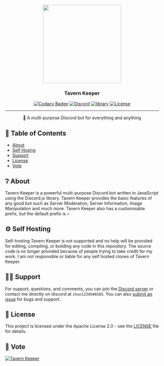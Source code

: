 <p align="center">
  <img width="256" height="256" src="https://cdn.discordapp.com/avatars/722054700308103200/b3835bfac1243bd6b2093a1841377ebf.webp?size=256">
</p>
  
<h3 align="center">Tavern Keeper</h3>

<div align="center">

[![Codacy Badge](https://app.codacy.com/project/badge/Grade/8632633712bf43e5a068c734b9e2baf4)](https://www.codacy.com?utm_source=github.com&amp;utm_medium=referral&amp;utm_content=zhon12345/Tavern_Keeper_Private&amp;utm_campaign=Badge_Grade)
[![Discord](https://img.shields.io/discord/450846546867519503.svg?label=&logo=discord&logoColor=ffffff&color=7389D8&labelColor=6A7EC2)](https://discord.gg/jMpw3jw)
[![library](https://img.shields.io/badge/library-discord.js-blue)](https://discord.js.org/#/)
[![License](https://img.shields.io/github/license/zhon12345/Tavern_Keeper)](https://github.com/zhon12345/Tavern_Keeper/blob/master/LICENSE)

</div>

---

<p align="center"> 🤖 A multi-purpose Discord bot for everything and anything
    <br> 
</p>

## 📝 Table of Contents 

+ [About](https://github.com/zhon12345/Tavern_Keeper#-about)
+ [Self Hosing](https://github.com/zhon12345/Tavern_Keeper#-self-hosting)
+ [Support](https://github.com/zhon12345/Tavern_Keeper#%EF%B8%8F-support)
+ [License](https://github.com/zhon12345/Tavern_Keeper#-license)
+ [Vote](https://github.com/zhon12345/Tavern_Keeper#-vote)

## ❔ About
Tavern Keeper is a powerful multi-purpose Discord bot written in JavaScript using the Discord.js library. Tavern Keeper provides the basic features of any good bot such as Server Moderation, Server Information, Image Manipulation and much more. Tavern Keeper also has a customisable prefix, but the default prefix is `>`

## ⚙ Self Hosting
Self-hosting Tavern Keeper is not supported and no help will be provided for editing, compiling, or building any code in this repository. The source code is no longer provided because of people trying to take credit for my work. I am not responsible or liable for any self hosted clones of Tavern Keeper.

## 🙋‍♂️ Support
For support, questions, and comments, you can join the [Discord server](https://discord.gg/jMpw3jw) or contact me directly on discord at `zhon12345#8585`. You can also [submit an issue](https://github.com/zhon12345/Tavern_Keeper/issues/new) for bugs and support.

## 📄 License
This project is licensed under the Apache License 2.0 - see the [LICENSE](https://github.com/zhon12345/Tavern_Keeper/blob/master/LICENSE) file for details.

## 🎫 Vote
[![Tavern Keeper](https://discord.boats/api/widget/722054700308103200)](https://discord.boats/bot/722054700308103200)
